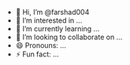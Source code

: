 - 👋 Hi, I’m @farshad004 
- 👀 I’m interested in ...  
- 🌱 I’m currently learning ...   
- 💞️ I’m looking to collaborate on ...       
- 😄 Pronouns: ...    
- ⚡ Fun fact: ...       

<!---
farshad004/farshad004 is a ✨ special ✨ repository because its `README.md` (this file) appears on your GitHub profile. 
You can click the Preview link to take a look at your changes.   
--->
 
 
